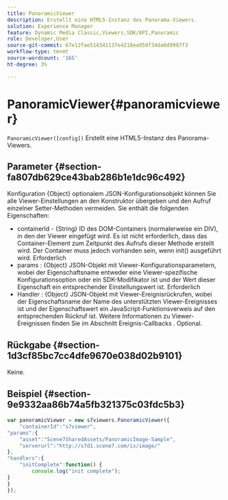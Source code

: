 ```yaml
---
title: PanoramicViewer
description: Erstellt eine HTML5-Instanz des Panorama-Viewers.
solution: Experience Manager
feature: Dynamic Media Classic,Viewers,SDK/API,Panoramic
role: Developer,User
source-git-commit: 67e12fae514341137e4218ea950f34da0d9997f3
workflow-type: tm+mt
source-wordcount: '165'
ht-degree: 3%

---
```


# PanoramicViewer{#panoramicviewer}

`PanoramicViewer([config])`
Erstellt eine HTML5-Instanz des Panorama-Viewers.

## Parameter {#section-fa807db629ce43bab286b1e1dc96c492}

Konfiguration
{Object} optionalem JSON-Konfigurationsobjekt können Sie alle Viewer-Einstellungen an den Konstruktor übergeben und den Aufruf einzelner Setter-Methoden vermeiden. Sie enthält die folgenden Eigenschaften:

* containerId - {String} ID des DOM-Containers (normalerweise ein DIV), in den der Viewer eingefügt wird. Es ist nicht erforderlich, dass das Container-Element zum Zeitpunkt des Aufrufs dieser Methode erstellt wird. Der Container muss jedoch vorhanden sein, wenn init() ausgeführt wird. Erforderlich
* params : {Object} JSON-Objekt mit Viewer-Konfigurationsparametern, wobei der Eigenschaftsname entweder eine Viewer-spezifische Konfigurationsoption oder ein SDK-Modifikator ist und der Wert dieser Eigenschaft ein entsprechender Einstellungswert ist. Erforderlich
* Handler : {Object} JSON-Objekt mit Viewer-Ereignisrückrufen, wobei der Eigenschaftsname der Name des unterstützten Viewer-Ereignisses ist und der Eigenschaftswert ein JavaScript-Funktionsverweis auf den entsprechenden Rückruf ist. Weitere Informationen zu Viewer-Ereignissen finden Sie im Abschnitt Ereignis-Callbacks . Optional.


## Rückgabe {#section-1d3cf85bc7cc4dfe9670e038d02b9101}

Keine.

## Beispiel {#section-9e9332aa86b74a5fb321375c03fdc5b3}

```javascript {.line-numbers}
var panoramicViewer = new s7viewers.PanoramicViewer({
    "containerId":"s7viewer",
"params":{
    "asset":"Scene7SharedAssets/PanoramicImage-Sample",
    "serverurl":"http://s7d1.scene7.com/is/image/"
},
"handlers":{
    "initComplete":function() {
        console.log("init complete");
}
}
});
```

